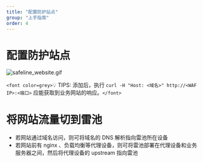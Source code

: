 ```yaml
---
title: "配置防护站点"
group: "上手指南"
order: 4
---
```


# 配置防护站点


![safeline_website.gif](https://ctstack-oss.oss-cn-beijing.aliyuncs.com/veinmind/safeline-assets/safeline_website.gif)

`<font color=grey>`💡 TIPS: 添加后，执行 `curl -H "Host: <域名>" http://<WAF IP>:<端口>` 应能获取到业务网站的响应。`</font>`

# 将网站流量切到雷池

- 若网站通过域名访问，则可将域名的 DNS 解析指向雷池所在设备
- 若网站前有 nginx 、负载均衡等代理设备，则可将雷池部署在代理设备和业务服务器之间，然后将代理设备的 upstream 指向雷池

